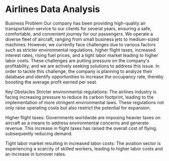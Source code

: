 # Airlines Data Analysis
Business Problem
Our company has been providing high-quality air transportation service to our clients for several years, ensuring a safe, comfortable, and convenient journey for our passengers. We operate a diverse fleet of aircraft, ranging from small business jets to medium-sized machines. However, we currently face challenges due to various factors such as stricter environmental regulations, higher flight taxes, increased interest rates, rising fuel prices, and a tight labor market leading to higher labor costs. These challenges are putting pressure on the company's profitability, and we are actively seeking solutions to address this issue. In order to tackle this challenge, the company is planning to analyze their database and identify opportunities to increase the occupancy rate, thereby boosting the average profit earned per seat.

Key Obstacles
Stricter environmental regulations: The airlines industry is facing increasing pressure to reduce its carbon footprint, leading to the implementation of more stringent environmental laws. These regulations not only raise operating costs but also restrict the potential for expansion.

Higher flight taxes: Governments worldwide are imposing heavier taxes on aircraft as a means to address environmental concerns and generate revenue. This increase in flight taxes has raised the overall cost of flying, subsequently reducing demand.

Tight labor market resulting in increased labor costs: The aviation sector is experiencing a scarcity of skilled workers, leading to higher labor costs and an increase in turnover rates.

